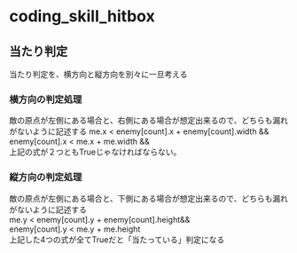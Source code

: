 # coding_skill_hitbox
## 当たり判定
当たり判定を、横方向と縦方向を別々に一旦考える  
### 横方向の判定処理
敵の原点が左側にある場合と、右側にある場合が想定出来るので、どちらも漏れがないように記述する
            me.x < enemy[count].x + enemy[count].width &&  
            enemy[count].x < me.x + me.width &&  
上記の式が２つともTrueじゃなければならない。
### 縦方向の判定処理
敵の原点が左側にある場合と、下側にある場合が想定出来るので、どちらも漏れがないように記述する  
            me.y < enemy[count].y + enemy[count].height&&  
            enemy[count].y < me.y + me.height    
  上記した4つの式が全てTrueだと「当たっている」判定になる

